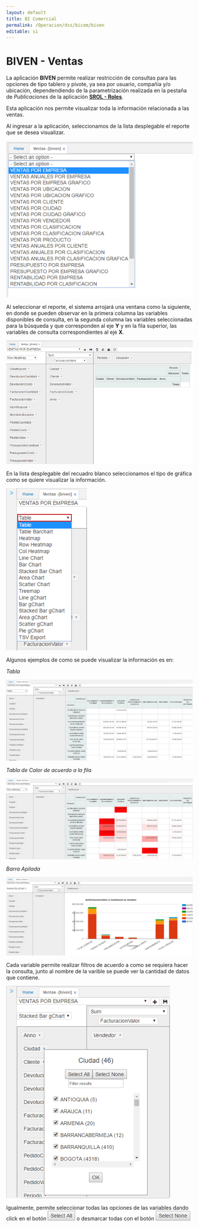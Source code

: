 ```yaml
---
layout: default
title: BI Comercial
permalink: /Operacion/dss/bicom/biven
editable: si
---
```


# BIVEN - Ventas

La aplicación **BIVEN** permite realizar restricción de consultas para las opciones de tipo tablero y pivote, ya sea por usuario, compañía y/o ubicación, dependendiendo de la parametrización realizada en la pestaña de _Publicaciones_ de la aplicación [**SROL - Roles**](http://docs.oasiscom.com/Operacion/system/sacceso/srol).  

Esta aplicación nos permite visualizar toda la información relacionada a las ventas.  

Al ingresar a la aplicación, seleccionamos de la lista desplegable el reporte que se desea visualizar.  

![](biven.png)

Al seleccionar el reporte, el sistema arrojará una ventana como la siguiente, en donde se pueden observar en la primera columna las variables disponibles de consulta, en la segunda columna las variables seleccionadas para la búsqueda y que corresponden al eje **Y** y en la fila superior, las variables de consulta correspondientes al eje **X**.  

![](biven1.png)

En la lista desplegable del recuadro blanco seleccionamos el tipo de gráfica como se quiere visualizar la información.

![](biven2.png)

Algunos ejemplos de como se puede visualizar la información es en:

_Tabla_

![](biven3.png)

_Tabla de Calor de acuerdo a la fila_

![](biven4.png)

_Barra Apilada_

![](biven5.png)

Cada variable permite realizar filtros de acuerdo a como se requiera hacer la consulta, junto al nombre de la varible se puede ver la cantidad de datos que contiene.  

![](biven6.png)

Igualmente, permite seleccionar todas las opciones de las variables dando click en el botón ![](biven7.png) o desmarcar todas con el botón ![](biven8.png)